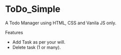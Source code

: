 # ToDo_Simple

A Todo Manager using HTML, CSS and Vanila JS only. 

Features
+ Add Task as per your will.
+ Delete task (1 or many).

